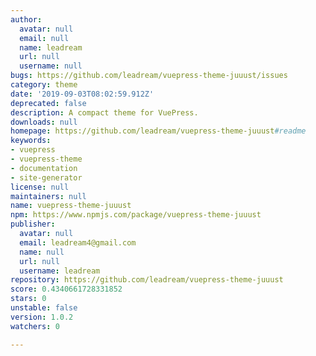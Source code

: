 ```yaml
---
author:
  avatar: null
  email: null
  name: leadream
  url: null
  username: null
bugs: https://github.com/leadream/vuepress-theme-juuust/issues
category: theme
date: '2019-09-03T08:02:59.912Z'
deprecated: false
description: A compact theme for VuePress.
downloads: null
homepage: https://github.com/leadream/vuepress-theme-juuust#readme
keywords:
- vuepress
- vuepress-theme
- documentation
- site-generator
license: null
maintainers: null
name: vuepress-theme-juuust
npm: https://www.npmjs.com/package/vuepress-theme-juuust
publisher:
  avatar: null
  email: leadream4@gmail.com
  name: null
  url: null
  username: leadream
repository: https://github.com/leadream/vuepress-theme-juuust
score: 0.4340661728331852
stars: 0
unstable: false
version: 1.0.2
watchers: 0

---
```


